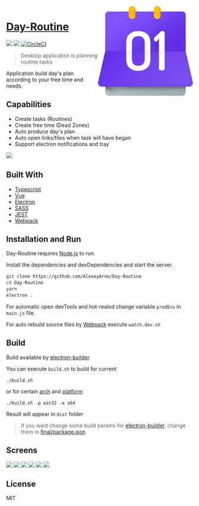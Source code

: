 <img src="https://github.com/AlexeyArno/Day-Routine/blob/master/final/res/images/routinelogo@small.png?raw=true" align="right"/>

# [Day-Routine](https://github.com/AlexeyArno/Day-Routine)

![](https://img.shields.io/badge/price-free-%235F2FE1.svg)
![](https://img.shields.io/badge/version-1.0.0-green.svg)
[![CircleCI](https://circleci.com/gh/AlexeyArno/Day-Routine/tree/master.svg?style=shield)](https://circleci.com/gh/AlexeyArno/Day-Routine/tree/master)

> Desktop application is planning routine tasks 

Application build day's plan according to your free time and needs

## Capabilities
- Create tasks (Routines)
- Create free time (Dead Zones) 
- Auto produce day's plan
- Auto open links/files when task will have began
- Support electron notifications and tray

<img src="https://i.imgur.com/WXHdX2T.png"/>

## Built With
* [Typescript](http://www.typescriptlang.org/)
* [Vue](https://vuejs.org/) 
* [Electron](https://electronjs.org/)
* [SASS](https://sass-lang.com/)
* [JEST](https://jestjs.io/)
* [Webpack](https://github.com/webpack)


## Installation and Run

Day-Routine requires [Node.js](https://nodejs.org/) to run.

Install the dependencies and devDependencies and start the server.

```sh
git clone https://github.com/AlexeyArno/Day-Routine
cd Day-Routine
yarn
electron .
```
For automatic open devTools and hot-realod change variable `prodEnv` in `main.js` file.

For auto rebuild source files by [Webpack](https://github.com/webpack) execute `watch.dev.sh` 

## Build 

Build available by [electron-builder](https://github.com/electron-userland/electron-builder)

You can execute `build.sh` to build for current 

```
./build.sh
```
or for certain [arch](https://github.com/electron-userland/electron-packager/blob/master/docs/api.md#arch) and [platform](https://github.com/electron-userland/electron-packager/blob/master/docs/api.md#platform)
```
./build.sh -p win32 -a x64
```
Result will appear in `dist` folder

> If you want change some build params for [electron-builder](https://github.com/electron-userland/electron-builder), change them in [final/package.json](https://github.com/AlexeyArno/Day-Routine/blob/master/final/package.json)

## Screens
<img src="https://i.imgur.com/dueRhix.png"/>
<img src="https://i.imgur.com/CRe9CMR.png"/>
<img src="https://i.imgur.com/IwqQGww.png"/>
<img src="https://i.imgur.com/NXpTsEi.png"/>
<img src="https://i.imgur.com/uzkimBz.png"/>
<img src="https://i.imgur.com/UHJNl36.png"/>

License
----
MIT
